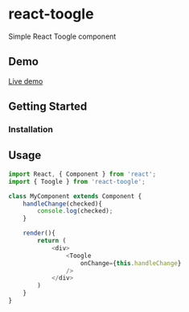 # react-toogle
Simple React Toogle component

## Demo
[Live demo](https://carlos-dev.github.io/react-toogle)

## Getting Started
### Installation
## Usage
```javascript
import React, { Component } from 'react';
import { Toogle } from 'react-toogle';

class MyComponent extends Component {
	handleChange(checked){
		console.log(checked);
	}

	render(){
		return (
			<div>
				<Toogle
					onChange={this.handleChange}
				/>
			</div>
		)
	}
}

```
